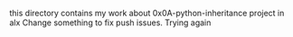 this directory contains my work about 0x0A-python-inheritance project in alx
Change something to fix push issues.
Trying again
